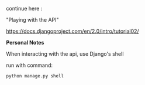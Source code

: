continue here :

"Playing with the API"

https://docs.djangoproject.com/en/2.0/intro/tutorial02/




**Personal Notes**

When interacting with the api, use Django's shell

run with command:
    
    python manage.py shell

